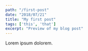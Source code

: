 ```yaml
---
path: "/first-post"
date: "2018/07/21"
title: "My first post"
tags: ['this', 'that']
excerpt: "Preview of my blog post"
---
```


Lorem ipsum dolorem.
